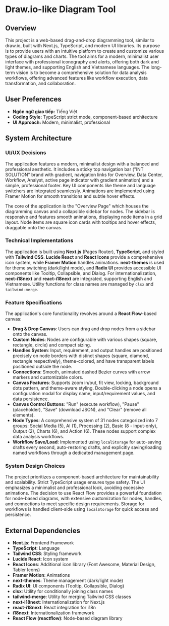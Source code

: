 # Draw.io-like Diagram Tool

## Overview
This project is a web-based drag-and-drop diagramming tool, similar to draw.io, built with Next.js, TypeScript, and modern UI libraries. Its purpose is to provide users with an intuitive platform to create and customize various types of diagrams and charts. The tool aims for a modern, minimalist user interface with professional iconography and alerts, offering both dark and light themes, and supporting English and Vietnamese languages. The long-term vision is to become a comprehensive solution for data analysis workflows, offering advanced features like workflow execution, data transformation, and collaboration.

## User Preferences
- **Ngôn ngữ giao tiếp:** Tiếng Việt
- **Coding Style:** TypeScript strict mode, component-based architecture
- **UI Approach:** Modern, minimalist, professional

## System Architecture

### UI/UX Decisions
The application features a modern, minimalist design with a balanced and professional aesthetic. It includes a sticky top navigation bar ("INT SOLUTION" brand with gradient, navigation links for Overview, Data Center, Workflow, Analyst, active page indicator with gradient animation) and a simple, professional footer. Key UI components like theme and language switchers are integrated seamlessly. Animations are implemented using Framer Motion for smooth transitions and subtle hover effects.

The core of the application is the "Overview Page" which houses the diagramming canvas and a collapsible sidebar for nodes. The sidebar is responsive and features smooth animations, displaying node items in a grid layout. Node items are square icon cards with tooltips and hover effects, draggable onto the canvas.

### Technical Implementations
The application is built using **Next.js** (Pages Router), **TypeScript**, and styled with **Tailwind CSS**. **Lucide React** and **React Icons** provide a comprehensive icon system, while **Framer Motion** handles animations. **next-themes** is used for theme switching (dark/light mode), and **Radix UI** provides accessible UI components like Tooltip, Collapsible, and Dialog. For internationalization, **next-i18next** and **react-i18next** are integrated, supporting English and Vietnamese. Utility functions for class names are managed by `clsx` and `tailwind-merge`.

### Feature Specifications
The application's core functionality revolves around a **React Flow**-based canvas:
- **Drag & Drop Canvas**: Users can drag and drop nodes from a sidebar onto the canvas.
- **Custom Nodes**: Nodes are configurable with various shapes (square, rectangle, circle) and compact sizing.
- **Handles System**: Input, requirement, and output handles are positioned precisely on node borders with distinct shapes (square, diamond, rectangle respectively), theme-colored, and have transparent labels positioned outside the node.
- **Connections**: Smooth, animated dashed Bezier curves with arrow markers and customizable colors.
- **Canvas Features**: Supports zoom in/out, fit view, locking, background dots pattern, and theme-aware styling. Double-clicking a node opens a configuration modal for display name, input/requirement values, and data persistence.
- **Canvas Control Buttons**: "Run" (execute workflow), "Pause" (placeholder), "Save" (download JSON), and "Clear" (remove all elements).
- **Node Types**: A comprehensive system of 31 nodes categorized into 7 groups: Social Media (5), AI (1), Processing (2), Basic (8 - input-only), Output (2), Charts (6), and Action (6). These nodes support complex data analysis workflows.
- **Workflow Save/Load**: Implemented using `localStorage` for auto-saving drafts every second, auto-restoring drafts, and explicitly saving/loading named workflows through a dedicated management page.

### System Design Choices
The project prioritizes a component-based architecture for maintainability and scalability. Strict TypeScript usage ensures type safety. The UI emphasizes a minimalist and professional look, avoiding excessive animations. The decision to use React Flow provides a powerful foundation for node-based diagrams, with extensive customization for nodes, handles, and connections to meet specific design requirements. Storage for workflows is handled client-side using `localStorage` for quick access and persistence.

## External Dependencies
- **Next.js**: Frontend Framework
- **TypeScript**: Language
- **Tailwind CSS**: Styling framework
- **Lucide React**: Icon system
- **React Icons**: Additional icon library (Font Awesome, Material Design, Tabler Icons)
- **Framer Motion**: Animations
- **next-themes**: Theme management (dark/light mode)
- **Radix UI**: UI components (Tooltip, Collapsible, Dialog)
- **clsx**: Utility for conditionally joining class names
- **tailwind-merge**: Utility for merging Tailwind CSS classes
- **next-i18next**: Internationalization for Next.js
- **react-i18next**: React integration for i18n
- **i18next**: Internationalization framework
- **React Flow (reactflow)**: Node-based diagram library